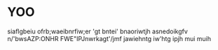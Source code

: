 # YOO
siaflgbeiu ofrb;waeibnrfiw;er 'gt bntei' bnaoriwtjh asnedoikgfv n/'bwsAZP:ONHR FWE"IPJnwrkagt'/jmf jawiehntg iw'htg ipjh 
mui muih
